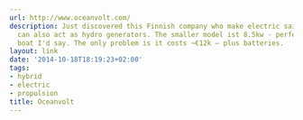 ```yaml
---
url: http://www.oceanvolt.com/
description: Just discovered this Finnish company who make electric saildrives which
  can also act as hydro generators. The smaller model ist 8.5kw - perfect for a 30ft
  boat I'd say. The only problem is it costs ~€12k – plus batteries.
layout: link
date: '2014-10-18T18:19:23+02:00'
tags:
- hybrid
- electric
- propulsion
title: Oceanvolt
---
```

